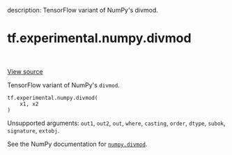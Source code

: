 description: TensorFlow variant of NumPy's divmod.

<div itemscope itemtype="http://developers.google.com/ReferenceObject">
<meta itemprop="name" content="tf.experimental.numpy.divmod" />
<meta itemprop="path" content="Stable" />
</div>

# tf.experimental.numpy.divmod

<!-- Insert buttons and diff -->

<table class="tfo-notebook-buttons tfo-api nocontent" align="left">

</table>

<a target="_blank" class="external" href="/code/stable/tensorflow/python/ops/numpy_ops/np_math_ops.py">View source</a>



TensorFlow variant of NumPy's `divmod`.

<pre class="devsite-click-to-copy prettyprint lang-py tfo-signature-link">
<code>tf.experimental.numpy.divmod(
    x1, x2
)
</code></pre>



<!-- Placeholder for "Used in" -->

Unsupported arguments: `out1`, `out2`, `out`, `where`, `casting`, `order`, `dtype`, `subok`, `signature`, `extobj`.

See the NumPy documentation for [`numpy.divmod`](https://numpy.org/doc/1.16/reference/generated/numpy.divmod.html).